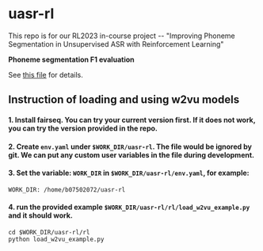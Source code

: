 # uasr-rl
This repo is for our RL2023 in-course project -- "Improving Phoneme Segmentation in Unsupervised ASR with Reinforcement Learning"

**Phoneme segmentation F1 evaluation**

See [this file](s2p/scripts/phoneseg_eval.py) for details.

## Instruction of loading and using w2vu models
#### 1.  Install fairseq. You can try your current version first. If it does not work, you can try the version provided in the repo.
#### 2.  Create `env.yaml` under `$WORK_DIR/uasr-rl`. The file would be ignored by git. We can put any custom user variables in the file during development.
#### 3.  Set the variable: `WORK_DIR` in `$WORK_DIR/uasr-rl/env.yaml`, for example: 
```
WORK_DIR: /home/b07502072/uasr-rl
```
#### 4.  run the provided example `$WORK_DIR/uasr-rl/rl/load_w2vu_example.py` and it should work.
```
cd $WORK_DIR/uasr-rl/rl
python load_w2vu_example.py
```